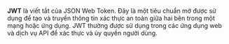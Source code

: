 **JWT** 
là viết tắt của JSON Web Token. Đây là một tiêu chuẩn mở được sử dụng để tạo và truyền thông tin xác thực an toàn giữa hai bên trong một mạng hoặc ứng dụng. JWT thường được sử dụng trong các ứng dụng web và dịch vụ API để xác thực và ủy quyền người dùng.
